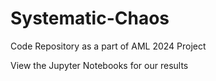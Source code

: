 # Systematic-Chaos

Code Repository as a part of AML 2024 Project

View the Jupyter Notebooks for our results
